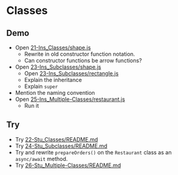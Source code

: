 # Classes

## Demo

* Open [21-Ins_Classes/shape.js](../activities/21-Ins_Classes/shape.js)
  * Rewrite in old constructor function notation.
  * Can constructor functions be arrow functions?
* Open [23-Ins_Subclasses/shape.js](../activities/23-Ins_Subclasses/shape.js)
  * Open [23-Ins_Subclasses/rectangle.js](../activities/23-Ins_Subclasses/rectangle.js)
  * Explain the inheritance
  * Explain `super`
* Mention the naming convention
* Open [25-Ins_Multiple-Classes/restaurant.js](../activities/25-Ins_Multiple-Classes/restaurant.js)
  * Run it

## Try

* Try [22-Stu_Classes/README.md](../activities/22-Stu_Classes/README.md)
* Try [24-Stu_Subclasses/README.md](../activities/24-Stu_Subclasses/README.md)
* Try and rewrite `prepareOrders()` on the `Restaurant` class as an `async/await` method.
* Try [26-Stu_Multiple-Classes/README.md](../activities/26-Stu_Multiple-Classes/README.md)
